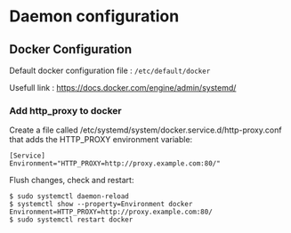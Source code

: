 # Daemon configuration

## Docker Configuration

Default docker configuration file : `/etc/default/docker`

Usefull link : https://docs.docker.com/engine/admin/systemd/

### Add http_proxy to docker

Create a file called /etc/systemd/system/docker.service.d/http-proxy.conf that adds the HTTP_PROXY environment variable:
```
[Service]
Environment="HTTP_PROXY=http://proxy.example.com:80/"
```

Flush changes, check and restart:

```
$ sudo systemctl daemon-reload
$ systemctl show --property=Environment docker
Environment=HTTP_PROXY=http://proxy.example.com:80/
$ sudo systemctl restart docker
```


